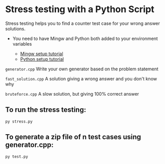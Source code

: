 # Stress testing with a Python Script

Stress testing helps you to find a counter  test case for your wrong answer solutions. 

- You need to have Mingw and Python both added to your environment variables

  - [Mingw setup tutorial](https://youtu.be/sXW2VLrQ3Bs) 
  - [Python setup tutorial](https://youtu.be/Kn1HF3oD19c)

``generator.cpp`` Write your own generator based on the problem statement

``fast_solution.cpp`` A solution giving a wrong answer and you don't know why

``bruteforce.cpp`` A slow solution, but giving 100% correct answer



## To run the stress testing:

``py stress.py``


## To generate a zip file of n test cases using generator.cpp: 

``py test.py``
